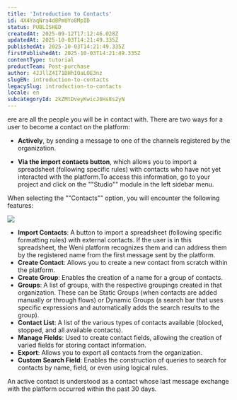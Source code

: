 ```yaml
---
title: 'Introduction to Contacts'
id: 4X4YaqNra4d8PmUYo8MpID
status: PUBLISHED
createdAt: 2025-09-12T17:12:46.028Z
updatedAt: 2025-10-03T14:21:49.335Z
publishedAt: 2025-10-03T14:21:49.335Z
firstPublishedAt: 2025-10-03T14:21:49.335Z
contentType: tutorial
productTeam: Post-purchase
author: 4JJllZ4I71DHhIOaLOE3nz
slugEN: introduction-to-contacts
legacySlug: introduction-to-contacts
locale: en
subcategoryId: 2kZMtDveyKwicJ6Hs8s2yN
---
```


ere are all the people you will be in contact with. There are two ways for a user to become a contact on the platform:

- **Actively**, by sending a message to one of the channels registered by the organization.

- **Via the import contacts button**, which allows you to import a spreadsheet (following specific rules) with contacts who have not yet interacted with the platform.To access this information, go to your project and click on the ""Studio"" module in the left sidebar menu.

When selecting the ""Contacts"" option, you will encounter the following features:

![](https://cdn.statically.io/gh/vtexdocs/help-center-content/refs/heads/main/docs/en/tutorials/weni-by-vtex/studio/introduction-to-contacts_1.png)

- **Import Contacts**: A button to import a spreadsheet (following specific formatting rules) with external contacts. If the user is in this spreadsheet, the Weni platform recognizes them and can address them by the registered name from the first message sent by the platform.
- **Create Contact**: Allows you to create a new contact from scratch within the platform.
- **Create Group**: Enables the creation of a name for a group of contacts.
- **Groups**: A list of groups, with the respective groupings created in that organization. These can be Static Groups (when contacts are added manually or through flows) or Dynamic Groups (a search bar that uses specific expressions and automatically adds the search results to the group).
- **Contact List**: A list of the various types of contacts available (blocked, stopped, and all available contacts).
-  **Manage Fields**: Used to create contact fields, allowing the creation of varied fields for storing contact information.
-  **Export**: Allows you to export all contacts from the organization.
-  **Custom Search Field**: Enables the construction of queries to search for contacts by name, field, or even using logical rules.

An active contact is understood as a contact whose last message exchange with the platform occurred within the past 30 days.
